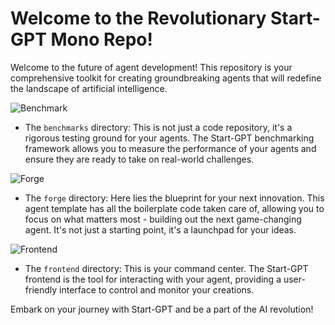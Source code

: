 # Welcome to the Revolutionary Start-GPT Mono Repo!

Welcome to the future of agent development! This repository is your comprehensive toolkit for creating groundbreaking agents that will redefine the landscape of artificial intelligence.

![Benchmark](https://cdn.discordapp.com/attachments/1057018038689472523/1148271207087616092/swiftyos_a_robot_octopus_checking_the_baby_robots_are_correct_0cf9717e-51d0-4ab2-af4b-262ae3a10da0.png)


- The `benchmarks` directory: This is not just a code repository, it's a rigorous testing ground for your agents. The Start-GPT benchmarking framework allows you to measure the performance of your agents and ensure they are ready to take on real-world challenges.

![Forge](https://cdn.discordapp.com/attachments/1057018038689472523/1148271636932481115/swiftyos_Assembly_machine_and_forge_creating_robot_octopus._Mol_cf6b6053-0260-4a19-b135-ac618c38ff4e.png)

- The `forge` directory: Here lies the blueprint for your next innovation. This agent template has all the boilerplate code taken care of, allowing you to focus on what matters most - building out the next game-changing agent. It's not just a starting point, it's a launchpad for your ideas.

![Frontend](https://cdn.discordapp.com/attachments/1057018038689472523/1148271337236856922/swiftyos_a_high_tech_control_panel_for_a_robot_octopus_fbc72804-5627-4360-a230-1f0835a502df.png)

- The `frontend` directory: This is your command center. The Start-GPT frontend is the tool for interacting with your agent, providing a user-friendly interface to control and monitor your creations.

Embark on your journey with Start-GPT and be a part of the AI revolution!
